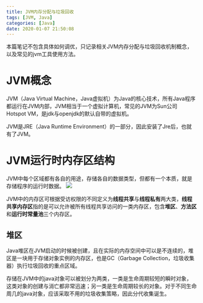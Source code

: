 ```yaml
---
title: JVM内存分配与垃圾回收
tags: [JVM, Java]
categories: [Java]
date: 2020-01-07 21:50:08
---
```


本篇笔记不包含具体如何调优，只记录相关JVM内存分配与垃圾回收机制概念，以及常见的jvm工具使用方法。

<!-- more -->

# JVM概念
JVM（Java Virtual Machine，Java虚拟机）为Java的核心技术，所有Java程序都运行在JVM内部，JVM相当于一个虚拟计算机，常见的JVM为Sun公司Hotspot VM，是jdk与openjdk的默认自带的虚拟机。

JVM是JRE（Java Runtime Environment）的一部分，因此安装了Jre后，也就有了JVM。

# JVM运行时内存区结构
JVM中每个区域都有各自的用途，存储各自的数据类型，但都有一个本质，就是存储程序的运行时数据。
![](https://cdn.jsdelivr.net/gh/serchaofan/picBed/blog/202207010324443.png)

JVM中的内存区可根据受访权限的不同定义为**线程共享**与**线程私有**两大类，**线程共享内存区**指的是可以允许被所有线程共享访问的一类内存区，包含**堆区**、**方法区**和**运行时常量池**三个内存区。

## 堆区
Java堆区在JVM启动的时候被创建，且在实际的内存空间中可以是不连续的，堆区是一块用于存储对象实例的内存区，也是GC（Garbage Collection，垃圾收集器）执行垃圾回收的重点区域。

存储在JVM中的java对象可以被划分为两类，一类是生命周期较短的瞬时对象，这类对象的创建与消亡都非常迅速；另一类是生命周期较长的对象。对于不同生命周几的java对象，应该采取不用的垃圾收集策略，因此分代收集诞生。
